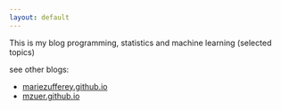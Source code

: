 ```yaml
---
layout: default
---
```


This is my blog programming, statistics and machine learning (selected topics)

see other blogs:
- [mariezufferey.github.io](https://mariezufferey.github.io) 
- [mzuer.github.io](https://mzuer.github.io) 


